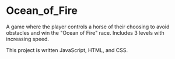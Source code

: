 # Ocean_of_Fire

A game where the player controls a horse of their choosing to avoid obstacles and win the "Ocean of Fire" race. Includes 3 levels with increasing speed.

This project is written JavaScript, HTML, and CSS.
